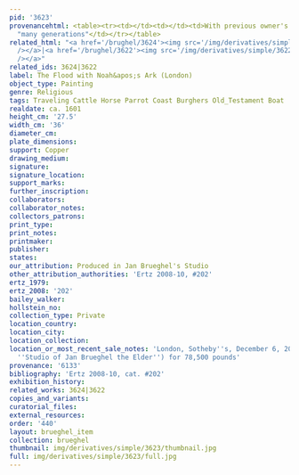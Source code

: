 ```yaml
---
pid: '3623'
provenancehtml: <table><tr><td></td><td></td><td>With previous owner's family for
  "many generations"</td></tr></table>
related_html: "<a href='/brughel/3624'><img src='/img/derivatives/simple/3624/thumbnail.jpg'
  /></a>|<a href='/brughel/3622'><img src='/img/derivatives/simple/3622/thumbnail.jpg'
  /></a>"
related_ids: 3624|3622
label: The Flood with Noah&apos;s Ark (London)
object_type: Painting
genre: Religious
tags: Traveling Cattle Horse Parrot Coast Burghers Old_Testament Boat
realdate: ca. 1601
height_cm: '27.5'
width_cm: '36'
diameter_cm:
plate_dimensions:
support: Copper
drawing_medium:
signature:
signature_location:
support_marks:
further_inscription:
collaborators:
collaborator_notes:
collectors_patrons:
print_type:
print_notes:
printmaker:
publisher:
states:
our_attribution: Produced in Jan Brueghel's Studio
other_attribution_authorities: 'Ertz 2008-10, #202'
ertz_1979:
ertz_2008: '202'
bailey_walker:
hollstein_no:
collection_type: Private
location_country:
location_city:
location_collection:
location_or_most_recent_sale_notes: 'London, Sotheby''s, December 6, 2007, #152 (as
  ''Studio of Jan Brueghel the Elder'') for 78,500 pounds'
provenance: '6133'
bibliography: 'Ertz 2008-10, cat. #202'
exhibition_history:
related_works: 3624|3622
copies_and_variants:
curatorial_files:
external_resources:
order: '440'
layout: brueghel_item
collection: brueghel
thumbnail: img/derivatives/simple/3623/thumbnail.jpg
full: img/derivatives/simple/3623/full.jpg
---
```

